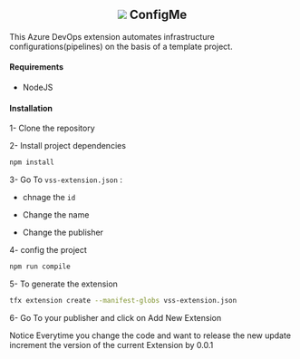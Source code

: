 <h2 align="center"><img src="./static/pipeline-management.png" /> ConfigMe</h2>


This Azure DevOps extension automates infrastructure configurations(pipelines) on the basis of a template project.


#### Requirements

* NodeJS

#### Installation

1- Clone the repository

2- Install project dependencies

```bash
npm install
```

3- Go To `vss-extension.json` :

  - chnage the `id`

  - Change the name

  - Change the publisher

4- config the project

```bash
npm run compile
```

5- To generate the extension
```bash
tfx extension create --manifest-globs vss-extension.json
```

6- Go To your publisher and click on Add New Extension

Notice
Everytime you change the code and want to release the new update increment the version of the current Extension by 0.0.1

